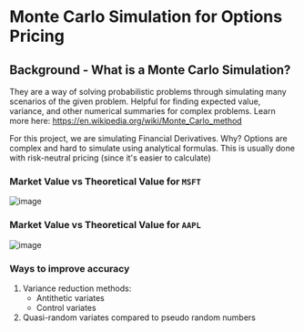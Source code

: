 # Monte Carlo Simulation for Options Pricing

## Background - What is a Monte Carlo Simulation?
They are a way of solving probabilistic problems through simulating many scenarios 
of the given problem. Helpful for finding expected value, variance, and other numerical
summaries for complex problems. Learn more here: https://en.wikipedia.org/wiki/Monte_Carlo_method

For this project, we are simulating Financial Derivatives. Why? Options
are complex and hard to simulate using analytical formulas. This is usually done with risk-neutral
pricing (since it's easier to calculate)

### Market Value vs Theoretical Value for `MSFT`
![image](https://github.com/TimothyW553/Monte-Carlo-Options-Pricing/assets/31230953/09d944d3-6bc4-40d0-8f72-4287e391fd60)

### Market Value vs Theoretical Value for `AAPL`
![image](https://github.com/TimothyW553/Monte-Carlo-Options-Pricing/assets/31230953/e5a89849-6693-4916-851f-18a2ce25da44)

### Ways to improve accuracy
 1. Variance reduction methods:
    - Antithetic variates
    - Control variates
 2. Quasi-random variates compared to pseudo random numbers
